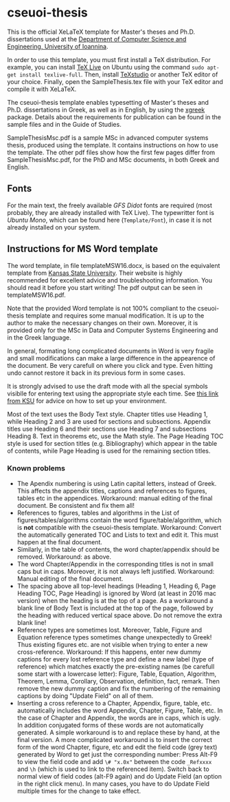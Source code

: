 # cseuoi-thesis

This is the official XeLaTeX template for Master's theses and Ph.D. dissertations used at the [Department of Computer Science and Engineering, University of Ioannina](http://cse.uoi.gr/).

In order to use this template, you must first install a TeX distribution.
For example, you can install [TeX Live](https://www.tug.org/texlive/) on Ubuntu using the command ```sudo apt-get install texlive-full```.
Then, install [TeXstudio](http://www.texstudio.org/) or another TeX editor of your choice.
Finally, open the SampleThesis.tex file with your TeX editor and compile it with XeLaTeX.

The cseuoi-thesis template enables typesetting of Master's theses and Ph.D. dissertations in Greek, as well as in English, by using the [xgreek](https://www.ctan.org/pkg/xgreek?lang=en) package.
Details about the requirements for publication can be found in the sample files and in the Guide of Studies.

SampleThesisMsc.pdf is a sample MSc in advanced computer systems thesis, produced using the template. It contains instructions on how to use the template.
The other pdf files show how the first few pages differ from SampleThesisMsc.pdf, for the PhD and MSc documents, in both Greek and English.

## Fonts
For the main text, the freely available *GFS Didot* fonts are required (most probably, they are already installed with TeX Live). The typewritter font is *Ubuntu Mono*, which can be found here (`Template/Font`), in case it is not already installed on your system.

## Instructions for MS Word template

The word template, in file templateMSW16.docx, is based on the equivalent template from [Kansas State University](https://www.k-state.edu/grad/etdr/template/). Their website is highly recommended for excellent advice and troubleshooting information. You should read it before you start writing!
The pdf output can be seen in templateMSW16.pdf.

Note that the provided Word template is not 100% compliant to the cseuoi-thesis template and requires some manual modification. It is up to the author to make the necessary changes on their own.
Moreover, it is provided only for the MSc in Data and Computer Systems Engineering and in the Greek language.

In general, formating long complicated documents in Word is very fragile and small modifications can make a large difference in the appearence of the document.
Be very carefull on where you click and type. Even hitting undo cannot restore it back in its previous form in some cases.

It is strongly advised to use the draft mode with all the special symbols visiblle for entering text using the appropriate style each time.
See [this link from KSU](https://www.k-state.edu/grad/etdr/word/word13/styles.html) for advice on how to set up your environment.

Most of the text uses the Body Text style.
Chapter titles use Heading 1, while Heading 2 and 3 are used for sections and subsections.
Appendix titles use Heading 6 and their sections use Heading 7 and subsections Heading 8.
Text in theorems etc, use the Math style.
The Page Heading TOC style is used for section titles (e.g. Bibliography) which appear in the table of contents,
while Page Heading is used for the remaining section titles.


### Known problems
* The Apendix numbering is using Latin capital letters, instead of Greek. This affects the appendix titles, captions and references to figures, tables etc in the appendices. Workaround: manual editing of the final document. Be consistent and fix them all!
* References to figures, tables and algorithms in the List of figures/tables/algorithms contain the word figure/table/algorithm, which is **not** compatible with the cseuoi-thesis template. Workaround: Convert the automatically generated TOC and Lists to text and edit it. This must happen at the final document.
* Similarly, in the table of contents, the word chapter/appendix should be removed. Workaround: as above.
* The word Chapter/Appendix in the corresponding titles is not in small caps but in caps. Moreover, it is not always left justified. Workaround: Manual editing of the final document.
* The spacing above all top-level headings (Heading 1, Heading 6, Page Heading TOC, Page Heading) is ignored by Word (at least in 2016 mac version) when the heading is at the top of a page. As a workaround a blank line of Body Text is included at the top of the page, followed by the heading with reduced vertical space above. Do not remove the extra blank line!
* Reference types are sometimes lost. Moreover, Table, Figure and Equation reference types sometimes change unexpectedly to Greek! Thus existing figures etc. are not visible when trying to enter a new cross-reference. Workaround: If this happens, enter new dummy captions for every lost reference type and define a new label (type of reference) which matches exactly the pre-existing names (be carefull some start with a lowercase letter): Figure, Table, Equation, Algorithm, Theorem, Lemma, Corollary, Observation, definition, fact, remark. Then remove the new dummy caption and fix the numbering of the remaining captions by doing "Update Field" on all of them.
* Inserting a cross reference to a Chapter, Appendix, figure, table, etc. automatically includes the word Appendix, Chapter, Figure, Table, etc. In the case of Chapter and Appendix, the words are in caps, which is ugly. In addition conjugated forms of these words are not automatically generated. A simple workaround is to and replace these by hand, at the final version. A more complicated workaround is to insert the correct form of the word Chapter, figure, etc and edit the field code (grey text) generated by Word to get just the corresponding number: Press Alt-F9 to view the field code and add `\# "x.0x"` between the code `_Refxxxx` and `\h` (which is used to link to the referenced item). Switch back to normal view of field codes (alt-F9 again) and do Update Field (an option in the right click menu). In many cases, you have to do Update Field multiple times for the change to take effect.


